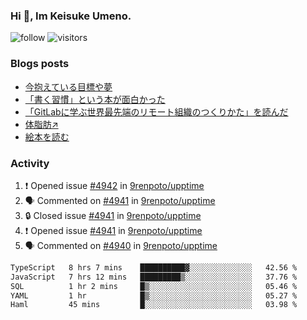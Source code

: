 ### Hi 👋, Im Keisuke Umeno.

<!--
**9renpoto/9renpoto** is a ✨ _special_ ✨ repository because its `README.md` (this file) appears on your GitHub profile.

Here are some ideas to get you started:

- 🔭 I’m currently working on ...
- 🌱 I’m currently learning ...
- 👯 I’m looking to collaborate on ...
- 🤔 I’m looking for help with ...
- 💬 Ask me about ...
- 📫 How to reach me: ...
- 😄 Pronouns: ...
- ⚡ Fun fact: ...
-->

![follow](https://img.shields.io/github/followers/9renpoto?label=Follow&style=social)
![visitors](https://komarev.com/ghpvc/?username=9renpoto&label=Profile%20views&color=0e75b6&style=flat)

### Blogs posts

<!-- BLOG-POST-LIST:START -->
- [今抱えている目標や夢](https://9renpoto.win/entry/2024/12/02/objective)
- [「書く習慣」という本が面白かった](https://9renpoto.win/entry/2024/11/11/leave_a_feeling_sad)
- [「GitLabに学ぶ世界最先端のリモート組織のつくりかた」を読んだ](https://9renpoto.win/entry/2024/09/10/remote_organization)
- [体脂肪↗](https://9renpoto.win/entry/2024/08/12/gaining_fat)
- [絵本を読む](https://9renpoto.win/entry/2024/07/26/picture_book)
<!-- BLOG-POST-LIST:END -->

### Activity

<!--START_SECTION:activity-->
1. ❗ Opened issue [#4942](https://github.com/9renpoto/upptime/issues/4942) in [9renpoto/upptime](https://github.com/9renpoto/upptime)
2. 🗣 Commented on [#4941](https://github.com/9renpoto/upptime/issues/4941#issuecomment-2562264279) in [9renpoto/upptime](https://github.com/9renpoto/upptime)
3. 🔒 Closed issue [#4941](https://github.com/9renpoto/upptime/issues/4941) in [9renpoto/upptime](https://github.com/9renpoto/upptime)
4. ❗ Opened issue [#4941](https://github.com/9renpoto/upptime/issues/4941) in [9renpoto/upptime](https://github.com/9renpoto/upptime)
5. 🗣 Commented on [#4940](https://github.com/9renpoto/upptime/issues/4940#issuecomment-2562181943) in [9renpoto/upptime](https://github.com/9renpoto/upptime)
<!--END_SECTION:activity-->

<!--START_SECTION:waka-->

```txt
TypeScript   8 hrs 7 mins    ██████████▓░░░░░░░░░░░░░░   42.56 %
JavaScript   7 hrs 12 mins   █████████▒░░░░░░░░░░░░░░░   37.76 %
SQL          1 hr 2 mins     █▒░░░░░░░░░░░░░░░░░░░░░░░   05.46 %
YAML         1 hr            █▒░░░░░░░░░░░░░░░░░░░░░░░   05.27 %
Haml         45 mins         █░░░░░░░░░░░░░░░░░░░░░░░░   03.98 %
```

<!--END_SECTION:waka-->
